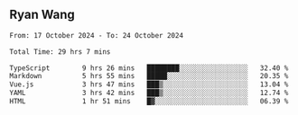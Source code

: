 ## Ryan Wang

<!--START_SECTION:waka-->

```txt
From: 17 October 2024 - To: 24 October 2024

Total Time: 29 hrs 7 mins

TypeScript        9 hrs 26 mins   ████████░░░░░░░░░░░░░░░░░   32.40 %
Markdown          5 hrs 55 mins   █████░░░░░░░░░░░░░░░░░░░░   20.35 %
Vue.js            3 hrs 47 mins   ███▒░░░░░░░░░░░░░░░░░░░░░   13.04 %
YAML              3 hrs 42 mins   ███▒░░░░░░░░░░░░░░░░░░░░░   12.74 %
HTML              1 hr 51 mins    █▓░░░░░░░░░░░░░░░░░░░░░░░   06.39 %
```

<!--END_SECTION:waka-->
